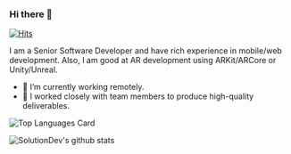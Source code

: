 ### Hi there 👋
[![Hits](https://hits.seeyoufarm.com/api/count/incr/badge.svg?url=https%3A%2F%2Fgithub.com%2FSolutionDev888%2Fhit-counter)](https://hits.seeyoufarm.com)

I am a Senior Software Developer and have rich experience in mobile/web development.
Also, I am good at AR development using ARKit/ARCore or Unity/Unreal.

- 🔭 I’m currently working remotely.
- 👯 I worked closely with team members to produce high-quality deliverables.

![Top Languages Card](https://github-readme-stats.vercel.app/api/top-langs/?username=SolutionDev888&hide=C#)

![SolutionDev's github stats](https://github-readme-stats.vercel.app/api?username=SolutionDev888&count_private=true)

